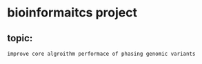 # bioinformaitcs project

## topic:
    improve core algroithm performace of phasing genomic variants
